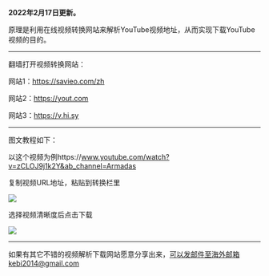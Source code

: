 **2022年2月17日更新。**

原理是利用在线视频转换网站来解析YouTube视频地址，从而实现下载YouTube视频的目的。

***

翻墙打开视频转换网站：

网站1：https://savieo.com/zh

网站2：https://yout.com

网站3：https://v.hi.sy

***

图文教程如下：

以这个视频为例https://www.youtube.com/watch?v=zCLOJ9j1k2Y&ab_channel=Armadas

复制视频URL地址，粘贴到转换栏里

![](https://fastly.jsdelivr.net/gh/Alvin9999/pac2/softimag/savieo1.jpg)

选择视频清晰度后点击下载

![](https://fastly.jsdelivr.net/gh/Alvin9999/pac2/softimag/savieo2.jpg)

***

如果有其它不错的视频解析下载网站愿意分享出来，可以发邮件至海外邮箱kebi2014@gmail.com
